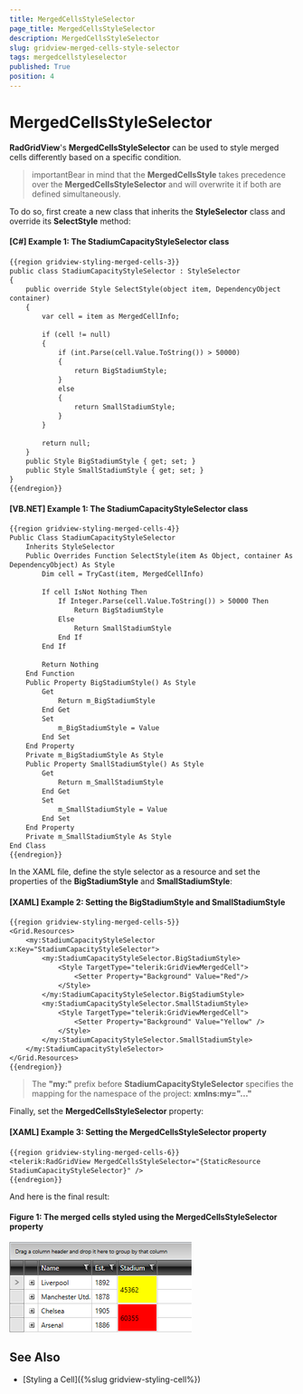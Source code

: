 ```yaml
---
title: MergedCellsStyleSelector
page_title: MergedCellsStyleSelector
description: MergedCellsStyleSelector
slug: gridview-merged-cells-style-selector
tags: mergedcellstyleselector
published: True
position: 4
---
```


# MergedCellsStyleSelector

__RadGridView__'s **MergedCellsStyleSelector** can be used to style merged cells differently based on a specific condition.

>importantBear in mind that the **MergedCellsStyle** takes precedence over the **MergedCellsStyleSelector** and will overwrite it if both are defined simultaneously.

To do so, first create a new class that inherits the **StyleSelector** class and override its **SelectStyle** method:

#### __[C#] Example 1: The StadiumCapacityStyleSelector class__

	{{region gridview-styling-merged-cells-3}}
	public class StadiumCapacityStyleSelector : StyleSelector
    {
        public override Style SelectStyle(object item, DependencyObject container)
        {
            var cell = item as MergedCellInfo;

            if (cell != null)
            {
                if (int.Parse(cell.Value.ToString()) > 50000)
                {
                    return BigStadiumStyle;
                }
                else
                {
                    return SmallStadiumStyle;
                }
            }

            return null; 
        }
        public Style BigStadiumStyle { get; set; }
        public Style SmallStadiumStyle { get; set; }
    }
	{{endregion}}

#### __[VB.NET] Example 1: The StadiumCapacityStyleSelector class__
	
	{{region gridview-styling-merged-cells-4}}
	Public Class StadiumCapacityStyleSelector
		Inherits StyleSelector
		Public Overrides Function SelectStyle(item As Object, container As DependencyObject) As Style
			Dim cell = TryCast(item, MergedCellInfo)
	
			If cell IsNot Nothing Then
				If Integer.Parse(cell.Value.ToString()) > 50000 Then
					Return BigStadiumStyle
				Else
					Return SmallStadiumStyle
				End If
			End If
	
			Return Nothing
		End Function
		Public Property BigStadiumStyle() As Style
			Get
				Return m_BigStadiumStyle
			End Get
			Set
				m_BigStadiumStyle = Value
			End Set
		End Property
		Private m_BigStadiumStyle As Style
		Public Property SmallStadiumStyle() As Style
			Get
				Return m_SmallStadiumStyle
			End Get
			Set
				m_SmallStadiumStyle = Value
			End Set
		End Property
		Private m_SmallStadiumStyle As Style
	End Class
	{{endregion}}

In the XAML file, define the style selector as a resource and set the properties of the **BigStadiumStyle** and **SmallStadiumStyle**:

#### __[XAML] Example 2: Setting the BigStadiumStyle and SmallStadiumStyle__

	{{region gridview-styling-merged-cells-5}}
	<Grid.Resources>
        <my:StadiumCapacityStyleSelector x:Key="StadiumCapacityStyleSelector">
            <my:StadiumCapacityStyleSelector.BigStadiumStyle>
                <Style TargetType="telerik:GridViewMergedCell">
                    <Setter Property="Background" Value="Red"/>
                </Style>
            </my:StadiumCapacityStyleSelector.BigStadiumStyle>
            <my:StadiumCapacityStyleSelector.SmallStadiumStyle>
                <Style TargetType="telerik:GridViewMergedCell">
                    <Setter Property="Background" Value="Yellow" />
                </Style>
            </my:StadiumCapacityStyleSelector.SmallStadiumStyle>
        </my:StadiumCapacityStyleSelector>
	</Grid.Resources>
	{{endregion}}

>The **"my:"** prefix before **StadiumCapacityStyleSelector** specifies the mapping for the namespace of the project: **xmlns:my="..."**

Finally, set the **MergedCellsStyleSelector** property:

#### __[XAML] Example 3: Setting the MergedCellsStyleSelector property__

	{{region gridview-styling-merged-cells-6}}
	<telerik:RadGridView MergedCellsStyleSelector="{StaticResource StadiumCapacityStyleSelector}" />
	{{endregion}}

And here is the final result:

#### __Figure 1: The merged cells styled using the MergedCellsStyleSelector property__

![Merged cells styled using the MergedCellsStyleSelector property](images/gridview-merged_cells_styleselector.png)

## See Also

 * [Styling a Cell]({%slug gridview-styling-cell%})